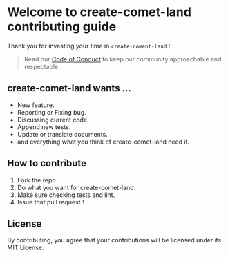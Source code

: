 # Welcome to create-comet-land contributing guide

Thank you for investing your time in `create-coment-land` !

> Read our [Code of Conduct](https://github.com/hyesungoh/create-comet-land/blob/main/CODE_OF_CONDUCT.md) to keep our community approachable and respectable.

## create-comet-land wants ...

- New feature.
- Reporting or Fixing bug.
- Discussing current code.
- Append new tests.
- Update or translate documents.
- and everything what you think of create-comet-land need it.

## How to contribute

1. Fork the repo.
2. Do what you want for create-comet-land.
3. Make sure checking tests and lint.
4. Issue that pull request !

## License

By contributing, you agree that your contributions will be licensed under its MIT License.
